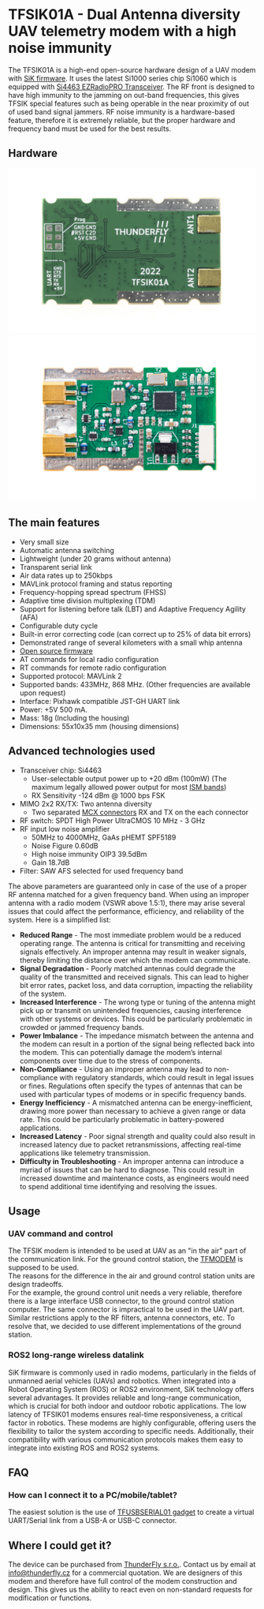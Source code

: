 # TFSIK01A - Dual Antenna diversity UAV telemetry modem with a high noise immunity 

The TFSIK01A is a high-end open-source hardware design of a UAV modem with [SiK firmware](https://github.com/ThunderFly-aerospace/SiK). It uses the latest Si1000 series chip Si1060 which is equipped with [Si4463 EZRadioPRO Transceiver](https://www.silabs.com/documents/public/data-sheets/Si4463-61-60-C.pdf).
The RF front is designed to have high immunity to the jamming on out-band frequencies, this gives TFSIK special features such as being operable in the near proximity of out of used band signal jammers.  RF noise immunity is a hardware-based feature, therefore it is extremely reliable, but the proper hardware and frequency band must be used for the best results. 

## Hardware

![TFSIK01A bottom view](doc/img/TFSIK01_1.jpg)
![TFSIK01A top view](doc/img/TFSIK01_3.jpg) 

## The main features

   * Very small size
   * Automatic antenna switching
   * Lightweight (under 20 grams without antenna)
   * Transparent serial link
   * Air data rates up to 250kbps
   * MAVLink protocol framing and status reporting
   * Frequency-hopping spread spectrum (FHSS)
   * Adaptive time division multiplexing (TDM)
   * Support for listening before talk (LBT) and Adaptive Frequency Agility (AFA)
   * Configurable duty cycle
   * Built-in error correcting code (can correct up to 25% of data bit errors)
   * Demonstrated range of several kilometers with a small whip antenna
   * [Open source firmware]((https://github.com/ThunderFly-aerospace/SiK))
   * AT commands for local radio configuration
   * RT commands for remote radio configuration
   * Supported protocol: MAVLink 2
   * Supported bands: 433MHz, 868 MHz. (Other frequencies are available upon request)
   * Interface: Pixhawk compatible JST-GH UART link
   * Power: +5V 500 mA.
   * Mass: 18g (Including the housing)
   * Dimensions: 55x10x35 mm (housing dimensions)


 ## Advanced technologies used
  
  * Transceiver chip: Si4463
    * User-selectable output power up to +20 dBm (100mW) (The maximum legally allowed power output for most [ISM bands](https://en.wikipedia.org/wiki/ISM_radio_band))
    * RX Sensitivity -124 dBm @ 1000 bps FSK
  * MIMO 2x2 RX/TX: Two antenna diversity
    * Two separated [MCX connectors](https://en.wikipedia.org/wiki/MCX_connector) RX and TX on the each connector
  * RF switch: SPDT High Power UltraCMOS 10 MHz - 3 GHz
  * RF input low noise amplifier
    * 50MHz to 4000MHz, GaAs pHEMT SPF5189
    * Noise Figure 0.60dB
    * High noise immunity OIP3 39.5dBm
    * Gain 18.7dB
  * Filter: SAW AFS selected for used frequency band

The above parameters are guaranteed only in case of the use of a proper RF antenna matched for a given frequency band. When using an improper antenna with a radio modem (VSWR above 1.5:1), there may arise several issues that could affect the performance, efficiency, and reliability of the system. Here is a simplified list: 

  - **Reduced Range** - The most immediate problem would be a reduced operating range. The antenna is critical for transmitting and receiving signals effectively. An improper antenna may result in weaker signals, thereby limiting the distance over which the modem can communicate.
  - **Signal Degradation** - Poorly matched antennas could degrade the quality of the transmitted and received signals. This can lead to higher bit error rates, packet loss, and data corruption, impacting the reliability of the system.
  - **Increased Interference** - The wrong type or tuning of the antenna might pick up or transmit on unintended frequencies, causing interference with other systems or devices. This could be particularly problematic in crowded or jammed frequency bands.
  - **Power Imbalance** - The impedance mismatch between the antenna and the modem can result in a portion of the signal being reflected back into the modem. This can potentially damage the modem’s internal components over time due to the stress of components.
  - **Non-Compliance** - Using an improper antenna may lead to non-compliance with regulatory standards, which could result in legal issues or fines. Regulations often specify the types of antennas that can be used with particular types of modems or in specific frequency bands.
  - **Energy Inefficiency** - A mismatched antenna can be energy-inefficient, drawing more power than necessary to achieve a given range or data rate. This could be particularly problematic in battery-powered applications.
  - **Increased Latency** - Poor signal strength and quality could also result in increased latency due to packet retransmissions, affecting real-time applications like telemetry transmission.
  - **Difficulty in Troubleshooting** - An improper antenna can introduce a myriad of issues that can be hard to diagnose. This could result in increased downtime and maintenance costs, as engineers would need to spend additional time identifying and resolving the issues.

## Usage 

### UAV command and control

The TFSIK modem is intended to be used at UAV as an "in the air" part of the communication link. For the ground control station, the [TFMODEM](https://github.com/ThunderFly-aerospace/TFMODEM01) is supposed to be used.  
The reasons for the difference in the air and ground control station units are design tradeoffs.  
For the example, the ground control unit needs a very reliable, therefore there is a large interface USB connector, to the ground control station computer. 
The same connector is impractical to be used in the UAV part. Similar restrictions apply to the RF filters, antenna connectors, etc. To resolve that, we decided to use different implementations of the ground station. 

### ROS2 long-range wireless datalink

SiK firmware is commonly used in radio modems, particularly in the fields of unmanned aerial vehicles (UAVs) and robotics. When integrated into a Robot Operating System (ROS) or ROS2 environment, SiK technology offers several advantages. It provides reliable and long-range communication, which is crucial for both indoor and outdoor robotic applications. The low latency of TFSIK01 modems ensures real-time responsiveness, a critical factor in robotics. These modems are highly configurable, offering users the flexibility to tailor the system according to specific needs. Additionally, their compatibility with various communication protocols makes them easy to integrate into existing ROS and ROS2 systems. 

## FAQ

### How can I connect it to a PC/mobile/tablet? 

The easiest solution is the use of [TFUSBSERIAL01 gadget](https://github.com/ThunderFly-aerospace/TFUSBSERIAL01) to create a virtual UART/Serial link from a USB-A or USB-C connector. 

## Where I could get it?  

The device can be purchased from [ThunderFly s.r.o.](https://www.thunderfly.cz/). Contact us by email at info@thunderfly.cz for a commercial quotation. We are designers of this modem and therefore have full control of the modem construction and design. This gives us the ability to react even on non-standard requests for modification or functions. 
